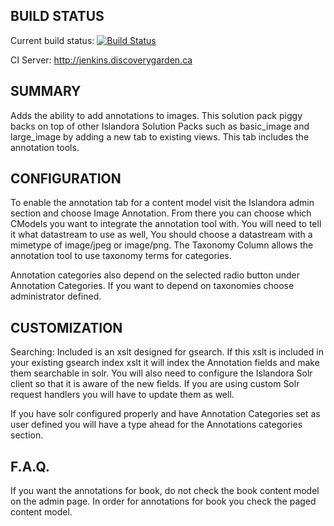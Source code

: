 BUILD STATUS
------------
Current build status:
[![Build Status](https://travis-ci.org/Islandora/islandora_image_annotation.png?branch=7.x)](https://travis-ci.org/Islandora/islandora_image_annotation)

CI Server:
http://jenkins.discoverygarden.ca

SUMMARY
-------

Adds the ability to add annotations to images.  This solution pack piggy backs
on top of other Islandora Solution Packs such as basic_image and large_image by
adding a new tab to existing views.  This tab includes the annotation tools.

CONFIGURATION
-------------

To enable the annotation tab for a content model visit the Islandora admin
section and choose Image Annotation.  From there you can choose which CModels
you want to integrate the annotation tool with.  You will need to tell it what
datastream to use as well, You should choose a datastream with a mimetype of
image/jpeg or image/png.  The Taxonomy Column allows the annotation tool to use
taxonomy terms for categories.

Annotation categories also depend on the selected radio button under Annotation
Categories.  If you want to depend on taxonomies choose administrator defined.


CUSTOMIZATION
-------------

Searching:
Included is an xslt designed for gsearch.  If this xslt is included in your
existing gsearch index xslt it will index the Annotation fields and make them
searchable in solr.  You will also need to configure the Islandora Solr client
so that it is aware of the new fields.  If you are using custom Solr request
handlers you will have to update them as well.

If you have solr configured properly and have Annotation Categories set as user
defined you will have a type ahead for the Annotations categories section.


F.A.Q.
------

If you want the annotations for book, do not check the book content model on
the admin page. In order for annotations for book you check the paged content
model.
